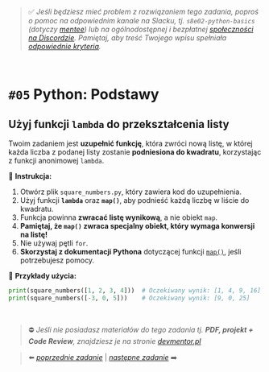 > :white_check_mark: *Jeśli będziesz mieć problem z rozwiązaniem tego zadania, poproś o pomoc na odpowiednim kanale na Slacku, tj. `s8e02-python-basics` (dotyczy [mentee](https://devmentor.pl/mentoring-javascript/)) lub na ogólnodostępnej i bezpłatnej [społeczności na Discordzie](https://devmentor.pl/discord). Pamiętaj, aby treść Twojego wpisu spełniała [odpowiednie kryteria](https://devmentor.pl/jak-prosic-o-pomoc/).*

&nbsp;

# `#05` Python: Podstawy

## Użyj funkcji `lambda` do przekształcenia listy  

Twoim zadaniem jest **uzupełnić funkcję**, która zwróci nową listę, w której każda liczba z podanej listy zostanie **podniesiona do kwadratu**, korzystając z funkcji anonimowej `lambda`.  

📌 **Instrukcja:**  
1. Otwórz plik `square_numbers.py`, który zawiera kod do uzupełnienia.  
2. Użyj funkcji **`lambda`** oraz **`map()`**, aby podnieść każdą liczbę w liście do kwadratu.  
3. Funkcja powinna **zwracać listę wynikową**, a nie obiekt `map`.  
4. **Pamiętaj, że `map()` zwraca specjalny obiekt, który wymaga konwersji na listę!**  
5. Nie używaj pętli `for`.  
6. **Skorzystaj z dokumentacji Pythona** dotyczącej funkcji [`map()`](https://docs.python.org/3/library/functions.html#map), jeśli potrzebujesz pomocy.  

📌 **Przykłady użycia:**  
```python
print(square_numbers([1, 2, 3, 4]))  # Oczekiwany wynik: [1, 4, 9, 16]
print(square_numbers([-3, 0, 5]))    # Oczekiwany wynik: [9, 0, 25]
```


&nbsp;
> :no_entry: *Jeśli nie posiadasz materiałów do tego zadania tj. **PDF, projekt + Code Review**, znajdziesz je na stronie [devmentor.pl](https://devmentor.pl/workshop-python-basics)*


> :arrow_left: [*poprzednie zadanie*](./../04) | [*następne zadanie*](./../06) :arrow_right:
